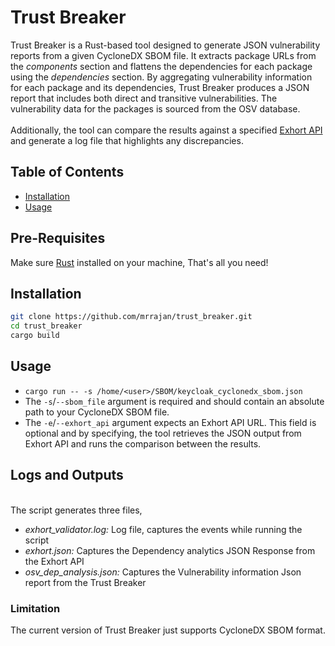 # Trust Breaker

Trust Breaker is a Rust-based tool designed to generate JSON vulnerability reports from a given CycloneDX SBOM file. It extracts package URLs from the *components* section and flattens the dependencies for each package using the *dependencies* section. By aggregating vulnerability information for each package and its dependencies, Trust Breaker produces a JSON report that includes both direct and transitive vulnerabilities. The vulnerability data for the packages is sourced from the OSV database.\
\
Additionally, the tool can compare the results against a specified [Exhort API](https://github.com/RHEcosystemAppEng/exhort) and generate a log file that highlights any discrepancies.

## Table of Contents

- [Installation](#installation)
- [Usage](#usage)

## Pre-Requisites
Make sure [Rust](https://doc.rust-lang.org/book/ch01-01-installation.html) installed on your machine, That's all you need!

## Installation
```sh
git clone https://github.com/mrrajan/trust_breaker.git
cd trust_breaker
cargo build
```
## Usage
- `cargo run -- -s /home/<user>/SBOM/keycloak_cyclonedx_sbom.json` 
- The `-s`/`--sbom_file` argument is required and should contain an absolute path to your CycloneDX SBOM file.
- The `-e`/`--exhort_api` argument expects an Exhort API URL. This field is optional and by specifying, the tool retrieves the JSON output from Exhort API and runs the comparison between the results. 
## Logs and Outputs
\
The script generates three files,
- *exhort_validator.log:* Log file, captures the events while running the script
- *exhort.json:* Captures the Dependency analytics JSON Response from the Exhort API
- *osv_dep_analysis.json:* Captures the Vulnerability information Json report from the Trust Breaker

### Limitation
The current version of Trust Breaker just supports CycloneDX SBOM format. 
